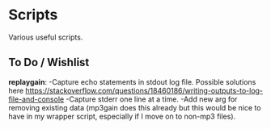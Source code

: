 # Scripts
Various useful scripts.

## To Do / Wishlist
**replaygain**:
-Capture echo statements in stdout log file. Possible solutions here https://stackoverflow.com/questions/18460186/writing-outputs-to-log-file-and-console
-Capture stderr one line at a time.
-Add new arg for removing existing data (mp3gain does this already but this would be nice to have in my wrapper script, especially if I move on to non-mp3 files). 
 
